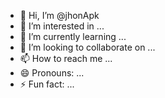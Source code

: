 - 👋 Hi, I’m @jhonApk
- 👀 I’m interested in ...
- 🌱 I’m currently learning ...
- 💞️ I’m looking to collaborate on ...
- 📫 How to reach me ...
- 😄 Pronouns: ...
- ⚡ Fun fact: ...

<!---
jhonApk/jhonApk is a ✨ special ✨ repository because its `README.md` (this file) appears on your GitHub profile.
You can click the Preview link to take a look at your changes.
--->
